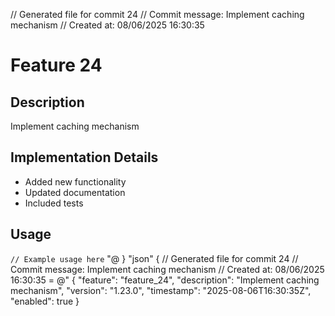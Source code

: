﻿// Generated file for commit 24
// Commit message: Implement caching mechanism
// Created at: 08/06/2025 16:30:35
# Feature 24

## Description
Implement caching mechanism

## Implementation Details
- Added new functionality
- Updated documentation
- Included tests

## Usage
`
// Example usage here
`
"@
        }
        "json" {
            // Generated file for commit 24
// Commit message: Implement caching mechanism
// Created at: 08/06/2025 16:30:35
 = @"
{
  "feature": "feature_24",
  "description": "Implement caching mechanism",
  "version": "1.23.0",
  "timestamp": "2025-08-06T16:30:35Z",
  "enabled": true
}
